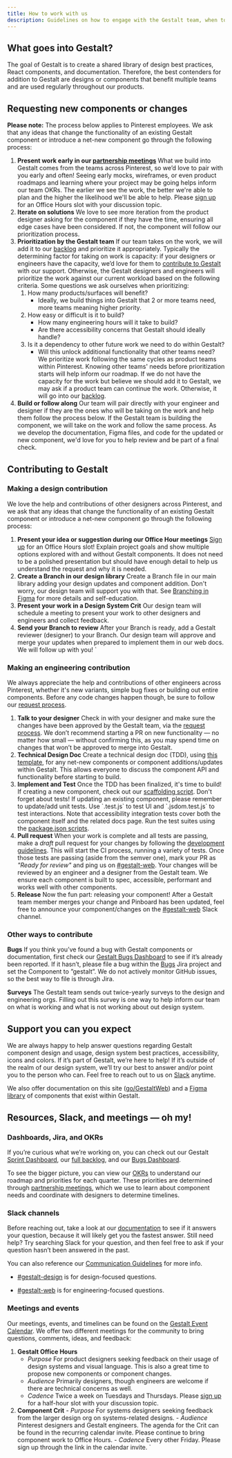 ```yaml
---
title: How to work with us
description: Guidelines on how to engage with the Gestalt team, when to work with us, and how to contribute.
---
```


## What goes into Gestalt?

The goal of Gestalt is to create a shared library of design best practices, React components, and documentation. Therefore, the best contenders for addition to Gestalt are designs or components that benefit multiple teams and are used regularly throughout our products.

## Requesting new components or changes

**Please note:** The process below applies to Pinterest employees.
We ask that any ideas that change the functionality of an existing Gestalt component or introduce a net-new component go through the following process:

1. **Present work early in our [partnership meetings](#Meetings-and-events)**
   What we build into Gestalt comes from the teams across Pinterest, so we’d love to pair with you early and often! Seeing early mocks, wireframes, or even product roadmaps and learning where your project may be going helps inform our team OKRs. The earlier we see the work, the better we're able to plan and the higher the likelihood we'll be able to help. Please [sign up](https://pinch.pinadmin.com/gestaltSignUp) for an Office Hours slot with your discussion topic.
2. **Iterate on solutions**
   We love to see more iteration from the product designer asking for the component if they have the time, ensuring all edge cases have been considered. If not, the component will follow our prioritization process.
3. **Prioritization by the Gestalt team**
   If our team takes on the work, we will add it to our [backlog](https://pinch.pinadmin.com/gestaltBacklog) and prioritize it appropriately. Typically the determining factor for taking on work is capacity: if your designers or engineers have the capacity, we’d love for them to [contribute to Gestalt](#How-can-you-contribute-to-gestalt-as-an-engineer) with our support. Otherwise, the Gestalt designers and engineers will prioritize the work against our current workload based on the following criteria.
   Some questions we ask ourselves when prioritizing:
   1. How many products/surfaces will benefit?
      - Ideally, we build things into Gestalt that 2 or more teams need, more teams meaning higher priority.
   2. How easy or difficult is it to build?
      - How many engineering hours will it take to build?
      - Are there accessibility concerns that Gestalt should ideally handle?
   3. Is it a dependency to other future work we need to do within Gestalt?
      - Will this unlock additional functionality that other teams need?
        We prioritize work following the same cycles as product teams within Pinterest. Knowing other teams' needs before prioritization starts will help inform our roadmap. If we do not have the capacity for the work but believe we should add it to Gestalt, we may ask if a product team can continue the work. Otherwise, it will go into our [backlog](https://pinch.pinadmin.com/gestaltBacklog).
4. **Build or follow along**
   Our team will pair directly with your engineer and designer if they are the ones who will be taking on the work and help them follow the process below. If the Gestalt team is building the component, we will take on the work and follow the same process. As we develop the documentation, Figma files, and code for the updated or new component, we'd love for you to help review and be part of a final check.

## Contributing to Gestalt

### Making a design contribution

We love the help and contributions of other designers across Pinterest, and we ask that any ideas that change the functionality of an existing Gestalt component or introduce a net-new component go through the following process:

1. **Present your idea or suggestion during our Office Hour meetings**
   [Sign up](https://pinch.pinadmin.com/gestaltSignUp) for an Office Hours slot! Explain project goals and show multiple options explored with and without Gestalt components. It does not need to be a polished presentation but should have enough detail to help us understand the request and why it is needed.
2. **Create a Branch in our design library**
   Create a Branch file in our main library adding your design updates and component addition. Don't worry, our design team will support you with that. See [Branching in Figma](https://www.figma.com/best-practices/branching-in-figma/) for more details and self-education.
3. **Present your work in a Design System Crit**
   Our design team will schedule a meeting to present your work to other designers and engineers and collect feedback.
4. **Send your Branch to review**
   After your Branch is ready, add a Gestalt reviewer (designer) to your Branch. Our design team will approve and merge your updates when prepared to implement them in our web docs. We will follow up with you!
   `

### Making an engineering contribution

We always appreciate the help and contributions of other engineers across Pinterest, whether it's new variants, simple bug fixes or building out entire components. Before any code changes happen though, be sure to follow our [request process](#What-is-the-process-to-request-new-additions-or-changes).

1. **Talk to your designer**
   Check in with your designer and make sure the changes have been approved by the Gestalt team, via the [request process](#What-is-the-process-to-request-new-additions-or-changes). We don’t recommend starting a PR on new functionality — no matter how small — without confirming this, as you may spend time on changes that won’t be approved to merge into Gestalt.
2. **Technical Design Doc**
   Create a technical design doc (TDD), using [this template](https://pinch.pinadmin.com/gestaltTDD), for any net-new components or component additions/updates within Gestalt. This allows everyone to discuss the component API and functionality before starting to build.
3. **Implement and Test**
   Once the TDD has been finalized, it's time to build! If creating a new component, check out our [scaffolding script](https://github.com/pinterest/gestalt/blob/master/scripts/generateComponent.js). Don't forget about tests! If updating an existing component, please remember to update/add unit tests. Use \`.test.js\` to test UI and \`.jsdom.test.js\` to test interactions. Note that accessibility integration tests cover both the component itself and the related docs page. Run the test suites using the [package.json scripts](https://github.com/pinterest/gestalt/blob/master/package.json#L101).
4. **Pull request**
   When your work is complete and all tests are passing, make a _draft_ pull request for your changes by following the [development guidelines](/development). This will start the CI process, running a variety of tests. Once those tests are passing (aside from the semver one), mark your PR as _"Ready for review"_ and ping us on [#gestalt-web](https://pinch.pinadmin.com/gestaltSlack). Your changes will be reviewed by an engineer and a designer from the Gestalt team. We ensure each component is built to spec, accessible, performant and works well with other components.
5. **Release**
   Now the fun part: releasing your component! After a Gestalt team member merges your change and Pinboard has been updated, feel free to announce your component/changes on the [#gestalt-web](https://pinch.pinadmin.com/gestaltSlack) Slack channel.

### Other ways to contribute

**Bugs**
If you think you’ve found a bug with Gestalt components or documentation, first check our [Gestalt Bugs Dashboard](https://jira.pinadmin.com/secure/Dashboard.jspa?selectPageId=29639) to see if it’s already been reported. If it hasn’t, please file a bug within the [Bugs](https://pinch.pinadmin.com/gestaltJiraBugs) Jira project and set the Component to ”gestalt”. We do not actively monitor GitHub issues, so the best way to file is through Jira.

**Surveys**
The Gestalt team sends out twice-yearly surveys to the design and engineering orgs. Filling out this survey is one way to help inform our team on what is working and what is not working about out design system.

## Support you can you expect

We are always happy to help answer questions regarding Gestalt component design and usage, design system best practices, accessibility, icons and colors. If it’s part of Gestalt, we’re here to help! If it’s outside of the realm of our design system, we’ll try our best to answer and/or point you to the person who can. Feel free to reach out to us on [Slack](http://gestalt.pinterest.systems/how_to_work_with_us#Slack-channels) anytime.

We also offer documentation on this site ([go/GestaltWeb](https://gestalt.pinterest.systems/)) and a [Figma library](https://pinch/gestaltFigma) of components that exist within Gestalt.

## Resources, Slack, and meetings — oh my!

### Dashboards, Jira, and OKRs

If you’re curious what we’re working on, you can check out our Gestalt [Sprint Dashboard](https://pinch.pinadmin.com/gestaltSprint), our [full backlog](https://pinch.pinadmin.com/gestaltBacklog), and our [Bugs Dashboard](https://pinch.pinadmin.com/gestaltJiraBugs).

To see the bigger picture, you can view our [OKRs](https://pinch.pinadmin.com/gestaltOKR) to understand our roadmap and priorities for each quarter. These priorities are determined through [partnership meetings](#Meetings-and-events), which we use to learn about component needs and coordinate with designers to determine timelines.

### Slack channels

Before reaching out, take a look at our [documentation](https://gestalt.pinterest.systems/) to see if it answers your question, because it will likely get you the fastest answer. Still need help? Try searching Slack for your question, and then feel free to ask if your question hasn’t been answered in the past.

You can also reference our [Communication Guidelines](https://pinch.pinadmin.com/gestaltCommsGuidelines) for more info.

- [#gestalt-design](https://pinch.pinadmin.com/gestaltSlackDesign) is for design-focused questions.

- [#gestalt-web](https://pinch.pinadmin.com/gestaltSlack) is for engineering-focused questions.

### Meetings and events

Our meetings, events, and timelines can be found on the [Gestalt Event Calendar](https://pinch.pinadmin.com/gestaltCalendar). We offer two different meetings for the community to bring questions, comments, ideas, and feedback:

1. **Gestalt Office Hours**
   - _Purpose_
     For product designers seeking feedback on their usage of design systems and visual language. This is also a great time to propose new components or component changes.
   - _Audience_
     Primarily designers, though engineers are welcome if there are technical concerns as well.
   - _Cadence_
     Twice a week on Tuesdays and Thursdays. Please [sign up](https://pinch.pinadmin.com/gestaltSignUp) for a half-hour slot with your discussion topic.
2. **Component Crit** - _Purpose_
   For systems designers seeking feedback from the larger design org on systems-related designs. - _Audience_
   Pinterest designers and Gestalt engineers. The agenda for the Crit can be found in the recurring calendar invite. Please continue to bring component work to Office Hours. - _Cadence_
   Every other Friday. Please sign up through the link in the calendar invite.
   `
